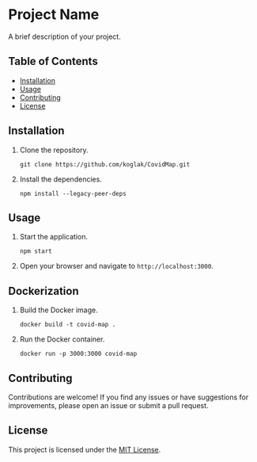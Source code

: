 # Project Name

A brief description of your project.

## Table of Contents

- [Installation](#installation)
- [Usage](#usage)
- [Contributing](#contributing)
- [License](#license)

## Installation

1. Clone the repository.
    ```shell
    git clone https://github.com/koglak/CovidMap.git
    ```

2. Install the dependencies.
    ```shell
    npm install --legacy-peer-deps
    ```

## Usage

1. Start the application.
    ```shell
    npm start
    ```

2. Open your browser and navigate to `http://localhost:3000`.

## Dockerization

1. Build the Docker image.
    ```shell
    docker build -t covid-map .
    ```

2. Run the Docker container.
    ```shell
    docker run -p 3000:3000 covid-map
    ```

## Contributing

Contributions are welcome! If you find any issues or have suggestions for improvements, please open an issue or submit a pull request.

## License

This project is licensed under the [MIT License](LICENSE).